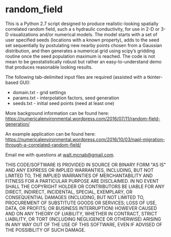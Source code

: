 # random_field
This is a Python 2.7 script designed to produce realistic-looking spatially correlated random field, such a s hydraulic conductivity, for use in 2-D or 3-D visualizations and/or numerical models. The model starts with a set of user specified seeds (locations with a known property), adds to the seed set sequentially by postulating new nearby points chosen from a Gaussian distribution, and then generates a numerical grid using scipy’s gridding routine once the seed population maximum is reached. The code is not mean to be geostatistically robust but rather an easy-to-understand demo that produces reasonable looking results.

The following tab-delimited input files are required (assisted with a tkinter-based GUI):

* domain.txt - grid settings
* params.txt - interpolation factors, seed generation
* seeds.txt - initial seed points (need at least one)

More background information can be found here: https://numericalenvironmental.wordpress.com/2016/07/11/random-field-generation/

An example application can be found here: https://numericalenvironmental.wordpress.com/2016/10/03/napl-migration-through-a-correlated-random-field/

Email me with questions at walt.mcnab@gmail.com.

THIS CODE/SOFTWARE IS PROVIDED IN SOURCE OR BINARY FORM "AS IS" AND ANY EXPRESS OR IMPLIED WARRANTIES, INCLUDING, BUT NOT LIMITED TO, THE IMPLIED WARRANTIES OF MERCHANTABILITY AND FITNESS FOR A PARTICULAR PURPOSE ARE DISCLAIMED. IN NO EVENT SHALL THE COPYRIGHT HOLDER OR CONTRIBUTORS BE LIABLE FOR ANY DIRECT, INDIRECT, INCIDENTAL, SPECIAL, EXEMPLARY, OR CONSEQUENTIAL DAMAGES (INCLUDING, BUT NOT LIMITED TO, PROCUREMENT OF SUBSTITUTE GOODS OR SERVICES; LOSS OF USE, DATA, OR PROFITS; OR BUSINESS INTERRUPTION) HOWEVER CAUSED AND ON ANY THEORY OF LIABILITY, WHETHER IN CONTRACT, STRICT LIABILITY, OR TORT (INCLUDING NEGLIGENCE OR OTHERWISE) ARISING IN ANY WAY OUT OF THE USE OF THIS SOFTWARE, EVEN IF ADVISED OF THE POSSIBILITY OF SUCH DAMAGE.
